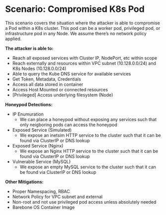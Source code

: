 # Scenario: Compromised K8s Pod
This scenario covers the situation where the attacker is able to compromise a Pod within a K8s cluster. This pod can be a worker pod, privileged pod, or infrastructure pod in any Node. We assume there’s no network policy applied.

**The attacker is able to:**
* Reach all exposed services with Cluster IP, NodePort, etc within scope
* Reach externally and resources within VPC subnet (10.128.0.0/24) and K8s Nodes (10.128.0.0/24)
* Able to query the Kube DNS service for available services
* Get Token, Metadata, Credentials
* Access all data stored in container
* Access Host Mounted or connected resources
* [Privileged] Access underlying filesystem (Node)

**Honeypod Detections:**
* IP Enumuration
  * We can place a honeypod without exposing any services such that only neigboring pods can access the honeypod
* Exposed Service (Simulated)
  * We expose an inetsim HTTP service to the cluster such that it can be found via ClusterIP or DNS lookup
* Exposed Service (Nginx)
  * We expose an Nginx HTTP service to the cluster such that it can be found via ClusterIP or DNS lookup
* Vulnerable Service (MySQL)
  * We expose an empty MySQL service to the cluster such that it can be found via ClusterIP or DNS lookup

**Other Mitigations:**
* Proper Namespacing, RBAC
* Network Policy for VPC subnet and external
* Non-root and not use privileged pod access unless absolutely needed
* Barebone OS Container Image


